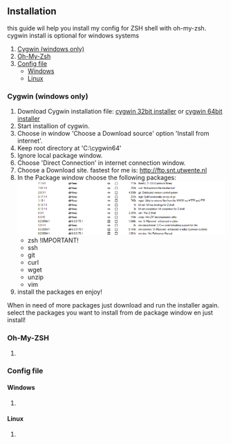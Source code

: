 ## Installation
this guide wil help you install my config for ZSH shell with oh-my-zsh. cygwin install is optional for windows systems

1. [Cygwin (windows only)](#cygwin-windows-only)
2. [Oh-My-Zsh](#oh-my-zsh)
3. [Config file](#config-file)
    - [Windows](#windows)
    - [Linux](#linux)

### Cygwin (windows only)
1. Download Cygwin installation file: [cygwin 32bit installer](https://cygwin.com/setup-x86.exe) or [cygwin 64bit installer](https://cygwin.com/setup-x86_64.exe)
2. Start installion of cygwin.
3. Choose in window 'Choose a Download source' option 'Install from internet'.
4. Keep root directory at 'C:\cygwin64'
5. Ignore local package window.
6. Choose 'Direct Connection' in internet connection window.
7. Choose a Download site. fastest for me is: http://ftp.snt.utwente.nl
8. In the Package window choose the following packages:
    ![screen](https://raw.githubusercontent.com/Ivostomp/zsh-config/master/Cygwin-Packages.png)
    - zsh !IMPORTANT!
    - ssh
    - git
    - curl
    - wget
    - unzip
    - vim
9. install the packages en enjoy!


When in need of more packages just download and run the installer again. select the packages you want to install from de package window en just install!
    

### Oh-My-ZSH
1. 

### Config file

#### Windows
1. 

#### Linux
1. 


